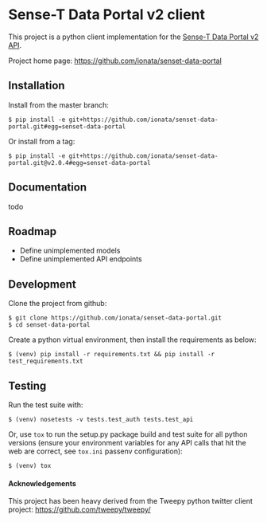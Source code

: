 Sense-T Data Portal v2 client
==============================

This project is a python client implementation for the [Sense-T Data Portal v2 API](https://data.sense-t.org.au/api/sensor/v2/api-docs/#/).

Project home page: https://github.com/ionata/senset-data-portal

Installation
------------

Install from the master branch:

    $ pip install -e git+https://github.com/ionata/senset-data-portal.git#egg=senset-data-portal

Or install from a tag:

    $ pip install -e git+https://github.com/ionata/senset-data-portal.git@v2.0.4#egg=senset-data-portal

Documentation
------------

todo

Roadmap
------------

* Define unimplemented models
* Define unimplemented API endpoints

Development
------------

Clone the project from github:

    $ git clone https://github.com/ionata/senset-data-portal.git
    $ cd senset-data-portal

Create a python virtual environment, then install the requirements as below:

    $ (venv) pip install -r requirements.txt && pip install -r test_requirements.txt

Testing
------------

Run the test suite with:

    $ (venv) nosetests -v tests.test_auth tests.test_api

Or, use `tox` to run the setup.py package build and test suite for all python versions (ensure your environment variables for any API calls that hit the web are correct, see `tox.ini` passenv configuration):

    $ (venv) tox

#### Acknowledgements

This project has been heavy derived from the Tweepy python twitter client project: https://github.com/tweepy/tweepy/ 